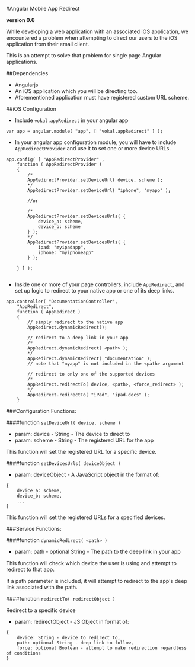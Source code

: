 #Angular Mobile App Redirect

**version 0.6**

While developing a web application with an associated iOS application, we encountered a problem when attempting to direct our users to the iOS application from their email client.

This is an attempt to solve that problem for single page Angular applications.

##Dependencies

-   Angularjs
-   An iOS application which you will be directing too.
-   Aforementioned application must have registered custom URL scheme.

##iOS Configuration

-   Include `vokal.appRedirect` in your angular app

```
var app = angular.module( "app", [ "vokal.appRedirect" ] );
```

-   In your angular app configuration module, you will have to include `AppRedirectProvider` and use it to set one or more device URLs.

```
app.config( [ "AppRedirectProvider" ,
    function ( AppRedirectProvider )
    {
        /*
        AppRedirectProvider.setDeviceUrl( device, scheme );
        */
        AppRedirectProvider.setDeviceUrl( "iphone", "myapp" );
        
        //or
        
        /*
        AppRedirectProvider.setDevicesUrls( {
            device_a: scheme,
            device_b: scheme
        } );
        */
        AppRedirectProvider.setDevicesUrls( {
            ipad: "myipadapp",
            iphone: "myiphoneapp"
        } );
        
    } ] );
    
```

-   Inside one or more of your page controllers, include `AppRedirect`, and set up logic to redirect to your native app or one of its deep links.

```
app.controller( "DocumentationController",
    "AppRedirect",
    function ( AppRedirect )
    {
        // simply redirect to the native app
        AppRedirect.dynamicRedirect();
        
        // redirect to a deep link in your app
        /*
        AppRedirect.dynamicRedirect( <path> );
        */
        AppRedirect.dynamicRedirect( "documentation" );
        // note that "myapp" is not included in the <path> argument
        
        // redirect to only one of the supported devices
        /*
        AppRedirect.redirectTo( device, <path>, <force_redirect> );
        */
        AppRedirect.redirectTo( "iPad", "ipad-docs" );
    }
```

###Configuration Functions:

####function `setDeviceUrl( device, scheme )`

- param: device - String - The device to direct to
- param: scheme - String - The registered URL for the app

This function will set the registered URL for a specific device.

####function `setDevicesUrls( deviceObject )`

- param: deviceObject - A JavaScript object in the format of:

```
{
    device_a: scheme,
    device_b: scheme,
    ...
}
```

This function will set the registered URLs for a specified devices.

###Service Functions:

####function `dynamicRedirect( <path> )`

- param: path - optional String - The path to the deep link in your app

This function will check which device the user is using and attempt to redirect to that app.

If a path parameter is included, it will attempt to redirect to the app's deep link associated with the path.

####function `redirectTo( redirectObject )`

Redirect to a specific device
- param: redirectObject - JS Object in format of:

```
{
    device: String - device to redirect to,
    path: optional String - deep link to follow,
    force: optional Boolean - attempt to make redirection regardless of conditions
}
```
